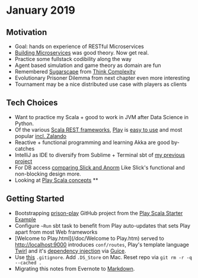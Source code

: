 # January 2019
 
## Motivation

* Goal: hands on experience of RESTful Microservices
* [Building Microservices] was good theory. Now get real.
* Practice some fullstack codibility along the way
* Agent based simulation and game theory as domain are fun
* Remembered [Sugarscape] from [Think Complexity]
* Evolutionary Prisoner Dilemma from next chapter even more interesting
* Tournament may be a nice distributed use case with players as clients

## Tech Choices

* Want to practice my Scala + good to work in JVM after Data Science in Python.
* Of the various [Scala REST frameworks], [Play] is [easy to use][1] and most popular
  [incl. Zalando](https://techradar.zalando.net/frameworks/play_scala.html)
* Reactive + functional programming and learning Akka are good by-catches
* IntelliJ as IDE to diversify from Sublime + Terminal sbt of [my previous project](https://github.com/dpetz/parser)
* For DB access [comparing Slick and Anorm](https://codewithstyle.info/slick-vs-anorm-choosing-db-framework-scala-application/)
  Like Slick's functional and non-blocking design more.
* Looking at [Play Scala concepts]
** 

## Getting Started

* Bootstrapping [prison-play] GitHub project from the [Play Scala Starter Example]
* Configure `~Run` sbt task to benefit from Play auto-updates that sets Play apart from most Web frameworks
* [Welcome to Play.html](/doc/Welcome to Play.htm) served to <http://localhost:9000> introduces `conf/routes`,
Play's template language [Twirl] and it's [dependency injection] via [Guice].
* Use [this][2] `.gitignore`. Add `.DS_Store`  on Mac. Reset repo via `git rm -r -q --cached .`
* Migrating this notes from Evernote to [Markdown].

[Building Microservices]: http://shop.oreilly.com/product/0636920033158.do
[Play]: https://www.lightbend.com/play-framework
[Play Scala Starter Example]: https://developer.lightbend.com/start/?group=play&project=play-scala-starter-example
[prison-play]: https://github.com/dpetz/prison-play/
[Scala REST frameworks]: https://nordicapis.com/8-frameworks-to-build-a-web-api-in-scala/
[Twirl]: https://www.playframework.com/documentation/2.6.21/ScalaTemplates
[dependency injection]: https://www.playframework.com/documentation/2.6.21/ScalaDependencyInjection
[Guice]: https://github.com/google/guice
[Markdown]: https://daringfireball.net/projects/markdown/syntax
[Sugarscape]: https://en.wikipedia.org/wiki/Sugarscape
[Think Complexity]: http://greenteapress.com/complexity/
 [Play Scala concepts]: https://www.playframework.com/documentation/2.6.21/ScalaHome

[1]: https://nordicapis.com/building-a-rest-api-in-java-scala-using-play-framework-2-part-1/
[2]: https://github.com/playframework/playframework/blob/master/.gitignore
